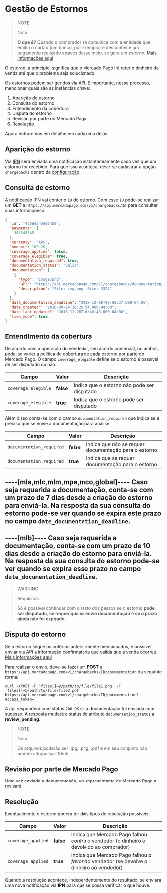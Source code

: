# Gestão de Estornos

> NOTE
>
> Nota
>
> **O que é?** Quando o comprador se comunica com a entidade que emitiu o cartão (um banco, por exemplo) e desconhece um pagamento realizado através desse meio, se gera um _estorno_. [Mais informações aqui](https://www.mercadopago.com.br/ajuda/contestaram-um-pagamento-o-que-faco_589)

O estorno, a princípio, significa que o Mercado Pago irá reter o dinheiro da venda até que o problema seja solucionado.

Os estornos podem ser geridos via API.
É importante, nesse processo, mencionar quais são as instâncias chave:

1. Aparição do estorno
2. Consulta do estorno
3. Entendimento da cobertura
4. Disputa do estorno
5. Revisão por parte do Mercado Pago
6. Resolução

Agora entraremos em detalhe em cada uma delas:

## Aparição do estorno

Vía [IPN](/guides/notifications/ipn.pt.md) será enviada uma notificação instantâneamente cada vez que um estorno for recebido. Para que isso aconteça, deve-se cadastrar a opção `chargebacks` dentro da [configuração](https://www.mercadopago.com.br/ipn-notifications).

## Consulta de estorno

A notificação IPN vai conter o `ID` do estorno.
Com esse `ID` pode-se realizar um **GET** a `https://api.mercadopago.com/v1/chargebacks/ID` para consultar suas informaçõeso:

```json
{
  "id": "43589345903450",
  "payments": [
    345345345
  ],
  "currency": "ARS",
  "amount": 100.20,
  "coverage_applied": false,
  "coverage_elegible": true,
  "documentation_required": true,
  "documentation_status": "valid",
  "documentation": [
    {
      "type": "image/png",
      "url": "https://api.mercadopago.com/v1/chargebacks/documentation/op/op-4ccf4f39-b6f7-4c7b-a5ce-e8941a2a2b5f?access_token=TEST-7330838325999170-111309-c5e69fb44fb5dc008668f64e27653767-345521533",
      "description": "File: img.png, Size: 3324"
    }
  ],
  "date_documentation_deadline": "2018-12-08T09:50:37.000-04:00",
  "date_created": "2018-09-14T16:20:54.000-04:00",
  "date_last_updated": "2018-11-28T10:48:48.000-04:00",
  "live_mode": true
}
```

## Entendimento da cobertura

De acordo com a operação do vendedor, seu acordo comercial, ou ambos, pode-se variar a política de cobertura de cada estorno por parte do Mercado Pago. O campo `coverage_elegible` define se o estorno é passível de ser disputado ou não.

| Campo               | Valor     | Descrição
| ----                | ----      | ----
| `coverage_elegible` | **false** | Indica que o estorno não pode ser disputado
| `coverage_elegible` | **true**  | Indica que o estorno pode ser disputado

Além disso conta-se com o campo `documentation_required` que indica se é preciso que se envie a documentação para análise.

| Campo                    | Valor     | Descrição
| ----                     | ----      | ----
| `documentation_required` | **false** | Indica que não se requer documentação para o estorno
| `documentation_required` | **true**  | Indica que se requer documentação para o estorno


----[mla,mlc,mlm,mpe,mco,global]----
Caso seja requerida a documentação, conta-se com um prazo de 7 dias desde a criação do estorno para enviá-la. Na resposta da sua consulta do estorno pode-se ver quando se expira este prazo no campo `date_documentation_deadline`.
------------
----[mlb]----
Caso seja requerida a documentação, conta-se com um prazo de 10 dias desde a criação do estorno para enviá-la. Na resposta da sua consulta do estorno pode-se ver quando se expira esse prazo no campo `date_documentation_deadline`.
------------

> WARNING		 
> 
> Requisitos
>
> Só é possível continuar com o resto dos passos se o estorno  **pode ser disputado**, **se requer que se envie documentação** e **se o prazo ainda não foi expirado.** 

## Disputa do estorno

Se o estorno segue os critérios anteriormente mencionados, é possível enviar via API a informação confirmatória que valida que a venda ocorreu. [Mais informações aqui](https://www.mercadopago.com.br/ajuda/contestaram-um-pagamento-o-que-faco_589) 

Para realizar o envio, deve-se fazer um **POST** a `https://api.mercadopago.com/v1/chargebacks/ID/documentation` da seguinte forma:
```
curl -XPOST -F 'files[]=@/path/to/file/file1.png' -F 'files[]=@/path/to/file/file2.pdf' https://api.mercadopago.com/v1/chargebacks/ID/documentation?access_token=
```

A api responderá com status `200 OK` se a documentação foi enviada com sucesso. A resposta mudará o status do atributo `documentation_status` a **review_pending**.

> NOTE
>
> Nota
>
> Os arquivos poderão ser .jpg, .png, .pdf e em seu conjunto não podem ultrapassar 10mb.

## Revisão por parte de Mercado Pago

Uma vez enviada a documentação, um representante de Mercado Pago a revisará.

## Resolução

Eventualmente o estorno poderá ter dois tipos de resolução possíveis:

| Campo              | Valor     | Descrição
| ----               | ----      | ----
| `coverage_applied` | **false** | Indica que Mercado Pago falhou _contra_ o vendedor (o dinheiro é devolvido ao comprador)
| `coverage_applied` | **true**  | Indica que Mercado Pago falhou _a favor_ do vendedor (se devolve o dinheiro ao vendedor)

Quando a resolução acontece, independentemente do resultado, se enviará uma nova notificação via **IPN** para que se possa verificar o que houve.
